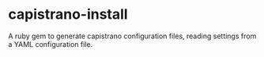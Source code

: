 capistrano-install
==================

A ruby gem to generate capistrano configuration files, reading settings from a YAML configuration file.
